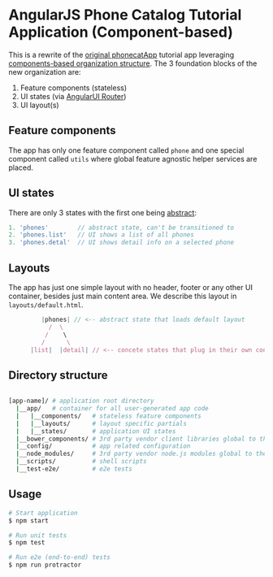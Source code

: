 # AngularJS Phone Catalog Tutorial Application (Component-based)

This is a rewrite of the [original phonecatApp](https://github.com/angular/angular-phonecat) tutorial app 
leveraging [components-based organization structure](http://demisx.github.io/angularjs/component-feature-based-organization/2014/12/02/angular-1-component-organization-1.html). The 3 foundation blocks of the new organization are:

1. Feature components (stateless)
1. UI states (via [AngularUI Router](https://github.com/angular-ui/ui-router))
1. UI layout(s)

## Feature components
The app has only one feature component called `phone` and one special component called `utils` where global feature agnostic helper services are placed. 

## UI states
There are only 3 states with the first one being [abstract](https://github.com/angular-ui/ui-router/wiki/Nested-States-%26-Nested-Views#abstract-states):

```js
1. 'phones'        // abstract state, can't be transitioned to
2. 'phones.list'   // UI shows a list of all phones
3. 'phones.detal'  // UI shows detail info on a selected phone
```

## Layouts
The app has just one simple layout with no header, footer or any other UI container, besides just main content area. We describe this layout in `layouts/default.html`. 


```js
         |phones| // <-- abstract state that loads default layout
           /  \
          /    \
         /      \
      |list|  |detail| // <-- concete states that plug in their own content into the default layout
```

## Directory structure

```bash

[app-name]/ # application root directory 
  |__app/   # container for all user-generated app code
  |   |__components/   # stateless feature components
  |   |__layouts/      # layout specific partials
  |   |__states/       # application UI states
  |__bower_components/ # 3rd party vendor client libraries global to the entire app
  |__config/           # app related configuration
  |__node_modules/     # 3rd party vendor node.js modules global to the entire app
  |__scripts/          # shell scripts
  |__test-e2e/         # e2e tests

```

## Usage


```bash
# Start application
$ npm start

# Run unit tests
$ npm test

# Run e2e (end-to-end) tests
$ npm run protractor
```
